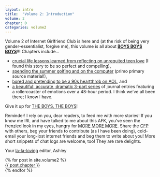 ```yaml
---
layout: intro
title:  "Volume 2: Introduction"
volume: 2
chapter: 0
categories: volume2
---
```


Volume 2 of Internet Girlfriend Club is here and (at the risk of being very gender-essentialist, forgive me), this volume is all about **[BOYS BOYS BOYS](https://www.youtube.com/watch?v=mPRy1B4t5YA)**!!! Chapters include...

* [crucial life lessons learned from reflecting on unrequited teen love](/volume2/1.html) (I found this story to be so perfect and compelling),  
* [spending the summer golfing and on the computer](/volume2/2.html) (primo primary source material!),  
* [bored and pretending to be a 90s heartthrob on AOL](/volume2/3.html), and  
* [a beautiful, accurate, dramatic 3-part series](/volume2/4.html) of journal entries featuring a rollercoaster of emotions over a 48-hour period. I think we've all been there; I know I have.  

Give it up for [THE BOYS, THE BOYS](https://youtu.be/c0AFtDl0U-A?t=23s)!

Reminder! I rely on you, dear readers, to feed me with more stories! If you know me IRL and have talked to me about this AFK, you've seen the frenzied look in my eyes, hungry for [MORE MORE MORE](https://www.youtube.com/watch?v=YfIWMH7FBQ8). Share the [CFP](/cfp) with others, beg your friends to contribute (as I have been doing), cold-email your long-lost internet friends and beg them to write about you! More short snippets of chat logs are welcome, too! They are rare delights.

Your [la-la-loving](https://www.youtube.com/watch?v=NI6aOFI7hms) editor, Ashley

<div class="showcase center">
  {% for post in site.volume2 %}
    <div class="showcase-item"><a href="{{ post.url }}">{{ post.chapter }}</a></div>
  {% endfor %}
</div>
